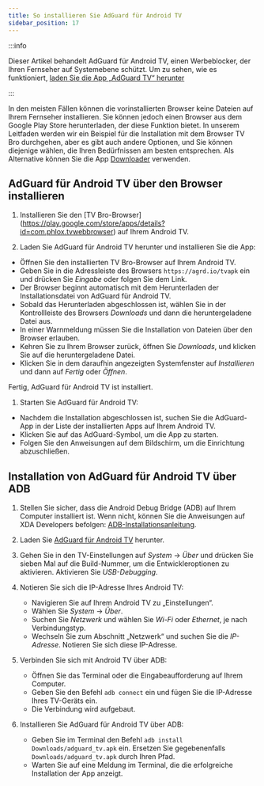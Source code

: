 ```yaml
---
title: So installieren Sie AdGuard für Android TV
sidebar_position: 17
---
```


:::info

Dieser Artikel behandelt AdGuard für Android TV, einen Werbeblocker, der Ihren Fernseher auf Systemebene schützt. Um zu sehen, wie es funktioniert, [laden Sie die App „AdGuard TV“ herunter](https://agrd.io/tvapk)

:::

In den meisten Fällen können die vorinstallierten Browser keine Dateien auf Ihrem Fernseher installieren. Sie können jedoch einen Browser aus dem Google Play Store herunterladen, der diese Funktion bietet. In unserem Leitfaden werden wir ein Beispiel für die Installation mit dem Browser TV Bro durchgehen, aber es gibt auch andere Optionen, und Sie können diejenige wählen, die Ihren Bedürfnissen am besten entsprechen. Als Alternative können Sie die App [Downloader](https://play.google.com/store/apps/details?id=com.esaba.downloader) verwenden.

## AdGuard für Android TV über den Browser installieren

1. Installieren Sie den [TV Bro-Browser] (https://play.google.com/store/apps/details?id=com.phlox.tvwebbrowser) auf Ihrem Android TV.

2. Laden Sie AdGuard für Android TV herunter und installieren Sie die App:

- Öffnen Sie den installierten TV Bro-Browser auf Ihrem Android TV.
- Geben Sie in die Adressleiste des Browsers `https://agrd.io/tvapk` ein und drücken Sie _Eingabe_ oder folgen Sie dem Link.
- Der Browser beginnt automatisch mit dem Herunterladen der Installationsdatei von AdGuard für Android TV.
- Sobald das Herunterladen abgeschlossen ist, wählen Sie in der Kontrollleiste des Browsers _Downloads_ und dann die heruntergeladene Datei aus.
- In einer Warnmeldung müssen Sie die Installation von Dateien über den Browser erlauben.
- Kehren Sie zu Ihrem Browser zurück, öffnen Sie _Downloads_, und klicken Sie auf die heruntergeladene Datei.
- Klicken Sie in dem daraufhin angezeigten Systemfenster auf _Installieren_ und dann auf _Fertig_ oder _Öffnen_.

Fertig, AdGuard für Android TV ist installiert.

1. Starten Sie AdGuard für Android TV:

- Nachdem die Installation abgeschlossen ist, suchen Sie die AdGuard-App in der Liste der installierten Apps auf Ihrem Android TV.
- Klicken Sie auf das AdGuard-Symbol, um die App zu starten.
- Folgen Sie den Anweisungen auf dem Bildschirm, um die Einrichtung abzuschließen.

## Installation von AdGuard für Android TV über ADB

1. Stellen Sie sicher, dass die Android Debug Bridge (ADB) auf Ihrem Computer installiert ist. Wenn nicht, können Sie die Anweisungen auf XDA Developers befolgen: [ADB-Installationsanleitung](https://www.xda-developers.com/install-adb-windows-macos-linux).

2. Laden Sie [AdGuard für Android TV](https://agrd.io/tvapk) herunter.

3. Gehen Sie in den TV-Einstellungen auf _System_ → _Über_ und drücken Sie sieben Mal auf die Build-Nummer, um die Entwickleroptionen zu aktivieren. Aktivieren Sie _USB-Debugging_.

4. Notieren Sie sich die IP-Adresse Ihres Android TV:

    - Navigieren Sie auf Ihrem Android TV zu „Einstellungen“.
    - Wählen Sie _System_ → _Über_.
    - Suchen Sie _Netzwerk_ und wählen Sie _Wi-Fi_ oder _Ethernet_, je nach Verbindungstyp.
    - Wechseln Sie zum Abschnitt „Netzwerk“ und suchen Sie die _IP-Adresse_. Notieren Sie sich diese IP-Adresse.

5. Verbinden Sie sich mit Android TV über ADB:

    - Öffnen Sie das Terminal oder die Eingabeaufforderung auf Ihrem Computer.
    - Geben Sie den Befehl `adb connect` ein und fügen Sie die IP-Adresse Ihres TV-Geräts ein.
    - Die Verbindung wird aufgebaut.

6. Installieren Sie AdGuard für Android TV über ADB:

    - Geben Sie im Terminal den Befehl `adb install Downloads/adguard_tv.apk` ein. Ersetzen Sie gegebenenfalls `Downloads/adguard_tv.apk` durch Ihren Pfad.
    - Warten Sie auf eine Meldung im Terminal, die die erfolgreiche Installation der App anzeigt.
